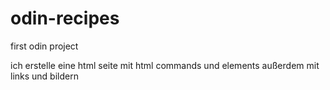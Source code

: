 # odin-recipes
first odin project

ich erstelle eine html seite mit html commands und elements außerdem mit links und bildern 

